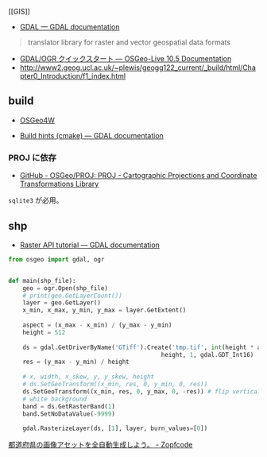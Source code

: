 [[GIS]]

- [GDAL — GDAL documentation](https://gdal.org/index.html)

> translator library for raster and vector geospatial data formats

- [GDAL/OGR クイックスタート — OSGeo-Live 10.5 Documentation](https://live.osgeo.org/archive/10.5/ja/quickstart/gdal_quickstart.html)
- http://www2.geog.ucl.ac.uk/~plewis/geogg122_current/_build/html/Chapter0_Introduction/f1_index.html

## build
- [OSGeo4W](https://trac.osgeo.org/osgeo4w/)

- [Build hints (cmake) — GDAL documentation](https://gdal.org/build_hints.html)

### PROJ に依存

- [GitHub - OSGeo/PROJ: PROJ - Cartographic Projections and Coordinate Transformations Library](https://github.com/OSGeo/PROJ/)

`sqlite3` が必用。
	
## shp
- [Raster API tutorial — GDAL documentation](https://gdal.org/tutorials/raster_api_tut.html)

```python
from osgeo import gdal, ogr


def main(shp_file):
	geo = ogr.Open(shp_file)
	# print(geo.GetLayerCount())
	layer = geo.GetLayer()
	x_min, x_max, y_min, y_max = layer.GetExtent()
	
	aspect = (x_max - x_min) / (y_max - y_min)
	height = 512
	
	ds = gdal.GetDriverByName('GTiff').Create('tmp.tif', int(height * aspect),
										   height, 1, gdal.GDT_Int16)
	res = (y_max - y_min) / height
	
	# x, width, x_skew, y, y_skew, height
	# ds.SetGeoTransform((x_min, res, 0, y_min, 0, res))
	ds.SetGeoTransform((x_min, res, 0, y_max, 0, -res)) # flip vertical
	# white background
	band = ds.GetRasterBand(1)
	band.SetNoDataValue(-9999)
	
	gdal.RasterizeLayer(ds, [1], layer, burn_values=[0]) 
```

[都道府県の画像アセットを全自動生成しよう。 - Zopfcode](http://www.zopfco.de/entry/2016/12/22/002947)
